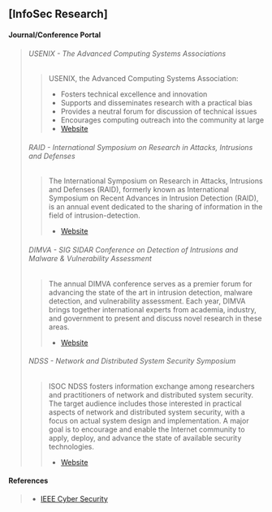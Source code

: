 ## [InfoSec Research] ##

#### Journal/Conference Portal ####
>
> ###### USENIX - The Advanced Computing Systems Associations ######
> > USENIX, the Advanced Computing Systems Association: 
> > * Fosters technical excellence and innovation
> > * Supports and disseminates research with a practical bias
> > * Provides a neutral forum for discussion of technical issues
> > * Encourages computing outreach into the community at large
> > * [Website](https://www.usenix.org/)
> 
> ###### RAID - International Symposium on Research in Attacks, Intrusions and Defenses ######
> > The International Symposium on Research in Attacks, Intrusions and 
> > Defenses (RAID), formerly known as International Symposium on Recent 
> > Advances in Intrusion Detection (RAID), is an annual event dedicated to 
> > the sharing of information in the field of intrusion-detection.
> > * [Website](http://www.raid-symposium.org/)
> 
> ###### DIMVA - SIG SIDAR Conference on Detection of Intrusions and Malware & Vulnerability Assessment ######
> > The annual DIMVA conference serves as a premier forum for advancing the 
> > state of the art in intrusion detection, malware detection, and 
> > vulnerability assessment. Each year, DIMVA brings together international 
> > experts from academia, industry, and government to present and discuss 
> > novel research in these areas.
> > * [Website](http://www1.gi-ev.de/fachbereiche/sicherheit/fg/sidar/dimva/)
> 
> ###### NDSS - Network and Distributed System Security Symposium ######
> > ISOC NDSS fosters information exchange among researchers and practitioners 
> > of network and distributed system security. The target audience includes 
> > those interested in practical aspects of network and distributed system 
> > security, with a focus on actual system design and implementation. A major 
> > goal is to encourage and enable the Internet community to apply, deploy, 
> > and advance the state of available security technologies. 
> > * [Website](http://www.internetsociety.org/events/ndss-symposium)

#### References ####
> * [IEEE Cyber Security](http://cybersecurity.ieee.org/)
